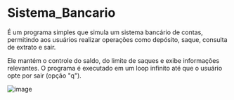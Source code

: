 # Sistema_Bancario

É um programa simples que simula um sistema bancário de contas, permitindo aos usuários realizar operações como depósito, saque, consulta de extrato e sair. 

Ele mantém o controle do saldo, do limite de saques e exibe informações relevantes. O programa é executado em um loop infinito até que o usuário opte por sair (opção "q").

![image](https://github.com/mateussoliv/Sistema_Bancario/assets/91861565/a3605883-0441-4f14-a499-16226aae7fcb)
